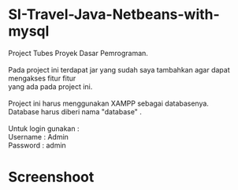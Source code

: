# SI-Travel-Java-Netbeans-with-mysql
Project Tubes Proyek Dasar Pemrograman.\
\
Pada project ini terdapat jar yang sudah saya tambahkan agar dapat mengakses fitur fitur\
yang ada pada project ini.\
\
Project ini harus menggunakan XAMPP sebagai databasenya.\
Database harus diberi nama "database" .\
\
Untuk login gunakan : \
Username : Admin\
Password : admin
# Screenshoot

